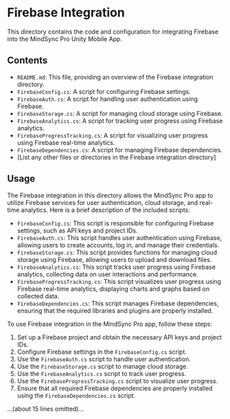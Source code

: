 # Firebase Integration

This directory contains the code and configuration for integrating Firebase into the MindSync Pro Unity Mobile App.

## Contents

- `README.md`: This file, providing an overview of the Firebase integration directory.
- `FirebaseConfig.cs`: A script for configuring Firebase settings.
- `FirebaseAuth.cs`: A script for handling user authentication using Firebase.
- `FirebaseStorage.cs`: A script for managing cloud storage using Firebase.
- `FirebaseAnalytics.cs`: A script for tracking user progress using Firebase analytics.
- `FirebaseProgressTracking.cs`: A script for visualizing user progress using Firebase real-time analytics.
- `FirebaseDependencies.cs`: A script for managing Firebase dependencies.
- [List any other files or directories in the Firebase integration directory]

## Usage

The Firebase integration in this directory allows the MindSync Pro app to utilize Firebase services for user authentication, cloud storage, and real-time analytics. Here is a brief description of the included scripts:

- `FirebaseConfig.cs`: This script is responsible for configuring Firebase settings, such as API keys and project IDs.
- `FirebaseAuth.cs`: This script handles user authentication using Firebase, allowing users to create accounts, log in, and manage their credentials.
- `FirebaseStorage.cs`: This script provides functions for managing cloud storage using Firebase, allowing users to upload and download files.
- `FirebaseAnalytics.cs`: This script tracks user progress using Firebase analytics, collecting data on user interactions and performance.
- `FirebaseProgressTracking.cs`: This script visualizes user progress using Firebase real-time analytics, displaying charts and graphs based on collected data.
- `FirebaseDependencies.cs`: This script manages Firebase dependencies, ensuring that the required libraries and plugins are properly installed.

To use Firebase integration in the MindSync Pro app, follow these steps:

1. Set up a Firebase project and obtain the necessary API keys and project IDs.
2. Configure Firebase settings in the `FirebaseConfig.cs` script.
3. Use the `FirebaseAuth.cs` script to handle user authentication.
4. Use the `FirebaseStorage.cs` script to manage cloud storage.
5. Use the `FirebaseAnalytics.cs` script to track user progress.
6. Use the `FirebaseProgressTracking.cs` script to visualize user progress.
7. Ensure that all required Firebase dependencies are properly installed using the `FirebaseDependencies.cs` script.

...(about 15 lines omitted)...
